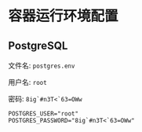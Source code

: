 # 容器运行环境配置

## PostgreSQL

文件名: `postgres.env`

用户名: `root`

密码: ```8ig`#n3T<`63=OWw```

```env
POSTGRES_USER="root"
POSTGRES_PASSWORD="8ig`#n3T<`63=OWw"
```

